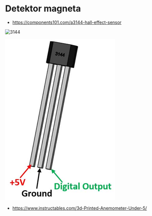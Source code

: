 # Detektor magneta

*   https://components101.com/a3144-hall-effect-sensor

![3144](https://i.ytimg.com/vi/E5eNHewAee8/maxresdefault.jpg)

![3145](https://github.com/0mnitron/Zavrsni_rad/blob/main/05_vjetar/A3144-Hall-effect-Sensor-Pinout.jpg)

* https://www.instructables.com/3d-Printed-Anemometer-Under-5/
